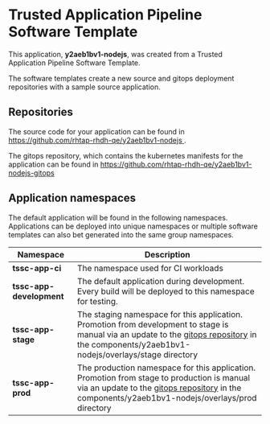 # Trusted Application Pipeline Software Template

This application, **y2aeb1bv1-nodejs**, was created from a Trusted Application Pipeline Software Template.

The software templates create a new source and gitops deployment repositories with a sample source application. 

## Repositories

The source code for your application can be found in [https://github.com/rhtap-rhdh-qe/y2aeb1bv1-nodejs ](https://github.com/rhtap-rhdh-qe/y2aeb1bv1-nodejs ).
 
The gitops repository, which contains the kubernetes manifests for the application can be found in 
[https://github.com/rhtap-rhdh-qe/y2aeb1bv1-nodejs-gitops ](https://github.com/rhtap-rhdh-qe/y2aeb1bv1-nodejs-gitops ) 

## Application namespaces 

The default application will be found in the following namespaces. Applications can be deployed into unique namespaces or multiple software templates can also bet generated into the same group namespaces.  

|  Namespace   |  Description   |  
| -------- | -------- |
| **tssc-app-ci** | The namespace used for CI workloads |
| **tssc-app-development** | The default application during development. Every build will be deployed to this namespace for testing. |
| **tssc-app-stage** | The staging namespace for this application. Promotion from development to stage is manual via an update to the [gitops repository](https://github.com/rhtap-rhdh-qe/y2aeb1bv1-nodejs-gitops ) in the components/y2aeb1bv1-nodejs/overlays/stage directory |
| **tssc-app-prod** | The production namespace for this application. Promotion from stage to production is manual via an update to the [gitops repository](https://github.com/rhtap-rhdh-qe/y2aeb1bv1-nodejs-gitops ) in the components/y2aeb1bv1-nodejs/overlays/prod directory |